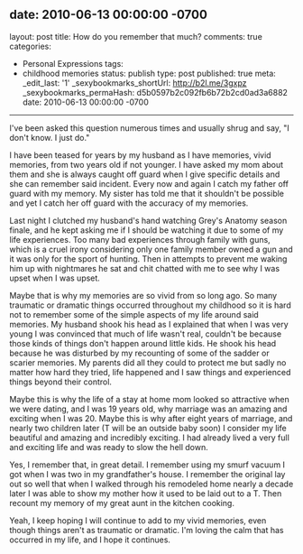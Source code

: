 date: 2010-06-13 00:00:00 -0700
---
layout: post
title: How do you remember that much?
comments: true
categories:
- Personal Expressions
tags:
- childhood memories
status: publish
type: post
published: true
meta:
  _edit_last: '1'
  _sexybookmarks_shortUrl: http://b2l.me/3gxpz
  _sexybookmarks_permaHash: d5b0597b2c092fb6b72b2cd0ad3a6882
date: 2010-06-13 00:00:00 -0700
---
I've been asked this question numerous times and usually shrug and say, "I don't know.  I just do."  

I have been teased for years by my husband as I have memories, vivid memories, from two years old if not younger.  I have asked my mom about them and she is always caught off guard when I give specific details and she can remember said incident.  Every now and again I catch my father off guard with my memory.  My sister has told me that it shouldn't be possible and yet I catch her off guard with the accuracy of my memories.  

Last night I clutched my husband's hand watching Grey's Anatomy season finale, and he kept asking me if I should be watching it due to some of my life experiences.  Too many bad experiences through family with guns, which is a cruel irony considering only one family member owned a gun and it was only for the sport of hunting.  Then in attempts to prevent me waking him up with nightmares he sat and chit chatted with me to see why I was upset when I was upset.

Maybe that is why my memories are so vivid from so long ago.  So many traumatic or dramatic things occurred throughout my childhood so it is hard not to remember some of the simple aspects of my life around said memories.   My husband shook his head as I explained that when I was very young I was convinced that much of life wasn't real, couldn't be because those kinds of things don't happen around little kids.  He shook his head because he was disturbed by my recounting of some of the sadder or scarier memories.  My parents did all they could to protect me but sadly no matter how hard they tried, life happened and I saw things and experienced things beyond their control.  

Maybe this is why the life of a stay at home mom looked so attractive when we were dating, and I was 19 years old, why marriage was an amazing and exciting when I was 20.  Maybe this is why after eight years of marriage, and nearly two children later (T will be an outside baby soon) I consider my life beautiful and amazing and incredibly exciting.  I had already lived a very full and exciting life and was ready to slow the hell down.

Yes, I remember that, in great detail.  I remember using my smurf vacuum I got when I was two in my grandfather's house.  I remember the original lay out so well that when I walked through his remodeled home nearly a decade later I was able to show my mother how it used to be laid out to a T.  Then recount my memory of my great aunt in the kitchen cooking.  

Yeah, I keep hoping I will continue to add to my vivid memories, even though things  aren't as traumatic or dramatic.  I'm loving the calm that has occurred in my life, and I hope it continues.
